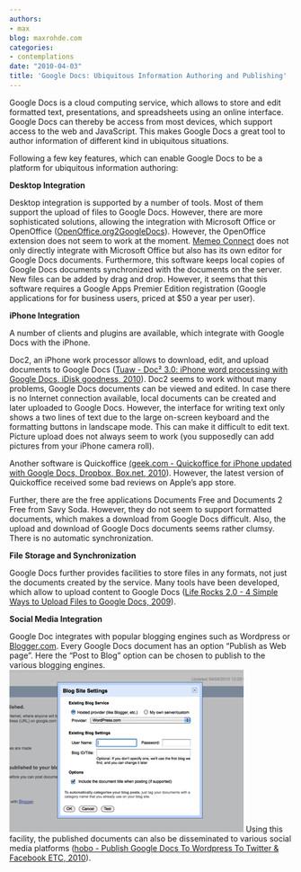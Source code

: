 ```yaml
---
authors:
- max
blog: maxrohde.com
categories:
- contemplations
date: "2010-04-03"
title: 'Google Docs: Ubiquitous Information Authoring and Publishing'
---
```


Google Docs is a cloud computing service, which allows to store and edit formatted text, presentations, and spreadsheets using an online interface. Google Docs can thereby be access from most devices, which support access to the web and JavaScript. This makes Google Docs a great tool to author information of different kind in ubiquitous situations.

Following a few key features, which can enable Google Docs to be a platform for ubiquitous information authoring:

**Desktop Integration**

Desktop integration is supported by a number of tools. Most of them support the upload of files to Google Docs. However, there are more sophisticated solutions, allowing the integration with Microsoft Office or OpenOffice ([OpenOffice.org2GoogleDocs](http://extensions.services.openoffice.org/project/ooo2gd)). However, the OpenOffice extension does not seem to work at the moment. [Memeo Connect](http://www.memeoconnect.com/) does not only directly integrate with Microsoft Office but also has its own editor for Google Docs documents. Furthermore, this software keeps local copies of Google Docs documents synchronized with the documents on the server. New files can be added by drag and drop. However, it seems that this software requires a Google Apps Premier Edition registration (Google applications for for business users, priced at $50 a year per user).

**iPhone Integration**

A number of clients and plugins are available, which integrate with Google Docs with the iPhone.

Doc2, an iPhone work processor allows to download, edit, and upload documents to Google Docs ([Tuaw - Doc² 3.0: iPhone word processing with Google Docs, iDisk goodness, 2010](http://www.tuaw.com/2010/01/05/doc-3-0-iphone-word-processing-with-google-docs-idisk-goodnes/)). Doc2 seems to work without many problems, Google Docs documents can be viewed and edited. In case there is no Internet connection available, local documents can be created and later uploaded to Google Docs. However, the interface for writing text only shows a two lines of text due to the large on-screen keyboard and the formatting buttons in landscape mode. This can make it difficult to edit text. Picture upload does not always seem to work (you supposedly can add pictures from your iPhone camera roll).

Another software is Quickoffice [(geek.com - Quickoffice for iPhone updated with Google Docs, Dropbox, Box.net, 2010](http://geek.com)). However, the latest version of Quickoffice received some bad reviews on Apple’s app store.

Further, there are the free applications Documents Free and Documents 2 Free from Savy Soda. However, they do not seem to support formatted documents, which makes a download from Google Docs difficult. Also, the upload and download of Google Docs documents seems rather clumsy. There is no automatic synchronization.

**File Storage and Synchronization**

Google Docs further provides facilities to store files in any formats, not just the documents created by the service. Many tools have been developed, which allow to upload content to Google Docs ([Life Rocks 2.0 - 4 Simple Ways to Upload Files to Google Docs, 2009](http://www.nirmaltv.com/2009/03/24/upload-files-to-google-docs/)).

**Social Media Integration**

Google Doc integrates with popular blogging engines such as Wordpress or [Blogger.com](http://Blogger.com). Every Google Docs document has an option “Publish as Web page”. Here the “Post to Blog” option can be chosen to publish to the various blogging engines. ![wpid-bildschirmfoto2010-04-04um12-41-071.png](images/wpid-bildschirmfoto2010-04-04um12-41-071.png) Using this facility, the published documents can also be disseminated to various social media platforms ([hobo - Publish Google Docs To Wordpress To Twitter & Facebook ETC, 2010](http://www.hobo-web.co.uk/seo-blog/index.php/google-docs-to-wordpress-to-twitter-social-sites/)).
